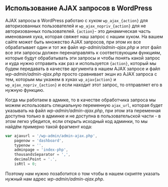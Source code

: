 ## Использование AJAX запросов в WordPress

AJAX запросы в WordPress работаю с хуком `wp_ajax_{action}` для авторизованных пользователей и `wp_ajax_nopriv_{action}` для не авторизованных пользователей. `{action}`- это динамическая часть именования хука, которая свяжет наш запрос с нашим хуком. На вашем сайте может быть множество AJAX запросов, при этом их все обрабатывает один и тот же файл *wp-admin/admin-ajax.php* и этот файл все эти запросы должен перенаправлять к соответсвующим функциям, которые будут обрабатывать эти запросы и чтобы понять какой запрос и куда нужно отправить как раз и используется `{action}`, который мы будем передавать в качестве аргумента в нашем AJAX запросе и файл *wp-admin/admin-ajax.php* просто сравнивает экшн из AJAX запроса с тем, которым мы укажем в хуках `wp_ajax{action}` и `wp_ajax_nopriv_{action}` и если находит этот запрос, то отправляет его в нужную функцию.

Когда мы работаем в адмике, то в качестве обработчика запроса мы можем использовать специальную переменную `ajax_url`, которая будет указывать на файл *wp-admin/admin-ajax.php*, при этом эта переменная доступна только в админке и не доступна в пользовательской части - в этом легко убедится, если открыть исходный код админки, то мы найдём примерно такой фрагмент кода:

```js
var ajaxurl = '/wp-admin/admin-ajax.php',
    pagenow = 'dashboard',
    typenow = '',
    adminpage = 'index-php',
    thousandsSeparator = ',',
    decimalPoint = '.',
    isRtl = 0;
```

Поэтому нам нужно позаботится о том чтобы в нашем скрипте указать нужный нам адрес *wp-admin/admin-ajax.php*.